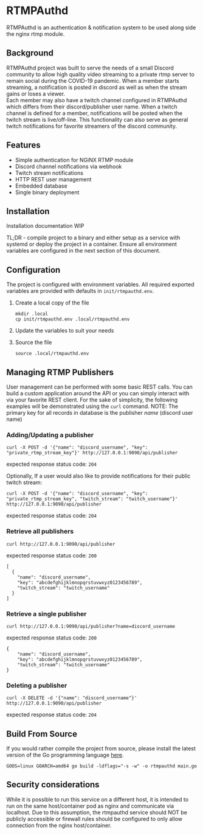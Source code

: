 RTMPAuthd
=========

RTMPAuthd is an authentication & notification system to be used along side the nginx rtmp module.

## Background
RTMPAuthd project was built to serve the needs of a small Discord community to allow high quality video streaming to a private rtmp server to remain social during the COVID-19 pandemic. When a member starts streaming, a notification is posted in discord as well as when the stream gains or loses a viewer.  
Each member may also have a twitch channel configured in RTMPAuthd which differs from their discord/publisher user name. When a twitch channel is defined for a member, notifications will be posted when the twitch stream is live/off-line. This functionality can also serve as general twitch notifications for favorite streamers of the discord community.

## Features
- Simple authentication for NGiNX RTMP module
- Discord channel notifications via webhook
- Twitch stream notifications
- HTTP REST user management
- Embedded database
- Single binary deployment

## Installation
Installation documentation WIP

TL;DR - compile project to a binary and either setup as a service with systemd or deploy the project in a container. Ensure all environment variables are configured in the next section of this document.

## Configuration
The project is configured with environment variables. All required exported variables are provided with defaults in `init/rtmpauthd.env`.

1. Create a local copy of the file
    ```
    mkdir .local
    cp init/rtmpauthd.env .local/rtmpauthd.env
    ```
2. Update the variables to suit your needs

3. Source the file
    ```
    source .local/rtmpauthd.env
    ```

## Managing RTMP Publishers
User management can be performed with some basic REST calls. You can build a custom application around the API or you can simply interact with via your favorite REST client. For the sake of simplicity, the following examples will be demonstrated using the `curl` command.
NOTE: The primary key for all records in database is the publisher _name_ (discord user name)

### Adding/Updating a publisher
```
curl -X POST -d '{"name": "discord_username", "key": "private_rtmp_stream_key"}' http://127.0.0.1:9090/api/publisher
```
expected response status code: `204`

Optionally, If a user would also like to provide notifications for their public twitch stream:
```
curl -X POST -d '{"name": "discord_username", "key": "private_rtmp_stream_key", "twitch_stream": "twitch_username"}' http://127.0.0.1:9090/api/publisher
```
expected response status code: `204`

### Retrieve all publishers
```
curl http://127.0.0.1:9090/api/publisher
```

expected response status code: `200`
```
[
  {
    "name": "discord_username",
    "key": "abcdefghijklmnopqrstuvwxyz0123456789",
    "twitch_stream": "twitch_username"
  }
]
```

### Retrieve a single publisher
```
curl http://127.0.0.1:9090/api/publisher?name=discord_username
```

expected response status code: `200`
```
{
    "name": "discord_username",
    "key": "abcdefghijklmnopqrstuvwxyz0123456789",
    "twitch_stream": "twitch_username"
}
```

### Deleting a publisher
```
curl -X DELETE -d '{"name": "discord_username"}' http://127.0.0.1:9090/api/publisher
```

expected response status code: `204`

## Build From Source
If you would rather compile the project from source, please install the latest version of the Go programming language  [here](https://golang.org/dl/).
```
GOOS=linux GOARCH=amd64 go build -ldflags="-s -w" -o rtmpauthd main.go
```

## Security considerations
While it is possible to run this service on a different host, it is intended to run on the same host/container pod as nginx and communicate via localhost. Due to this assumption, the rtmpauthd service should NOT be publicly accessible or firewall rules should be configured to only allow connection from the nginx host/container.
